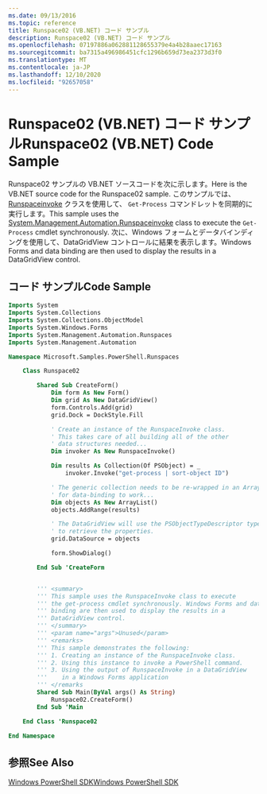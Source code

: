 ```yaml
---
ms.date: 09/13/2016
ms.topic: reference
title: Runspace02 (VB.NET) コード サンプル
description: Runspace02 (VB.NET) コード サンプル
ms.openlocfilehash: 07197886a062881128655379e4a4b28aaec17163
ms.sourcegitcommit: ba7315a496986451cfc1296b659d73ea2373d3f0
ms.translationtype: MT
ms.contentlocale: ja-JP
ms.lasthandoff: 12/10/2020
ms.locfileid: "92657058"
---
```

# <a name="runspace02-vbnet-code-sample"></a><span data-ttu-id="0bc44-103">Runspace02 (VB.NET) コード サンプル</span><span class="sxs-lookup"><span data-stu-id="0bc44-103">Runspace02 (VB.NET) Code Sample</span></span>

<span data-ttu-id="0bc44-104">Runspace02 サンプルの VB.NET ソースコードを次に示します。</span><span class="sxs-lookup"><span data-stu-id="0bc44-104">Here is the VB.NET source code for the Runspace02 sample.</span></span> <span data-ttu-id="0bc44-105">このサンプルでは、 [Runspaceinvoke](/dotnet/api/System.Management.Automation.RunspaceInvoke) クラスを使用して、 `Get-Process` コマンドレットを同期的に実行します。</span><span class="sxs-lookup"><span data-stu-id="0bc44-105">This sample uses the [System.Management.Automation.Runspaceinvoke](/dotnet/api/System.Management.Automation.RunspaceInvoke) class to execute the `Get-Process` cmdlet synchronously.</span></span> <span data-ttu-id="0bc44-106">次に、Windows フォームとデータバインディングを使用して、DataGridView コントロールに結果を表示します。</span><span class="sxs-lookup"><span data-stu-id="0bc44-106">Windows Forms and data binding are then used to display the results in a DataGridView control.</span></span>

## <a name="code-sample"></a><span data-ttu-id="0bc44-107">コード サンプル</span><span class="sxs-lookup"><span data-stu-id="0bc44-107">Code Sample</span></span>

```vb
Imports System
Imports System.Collections
Imports System.Collections.ObjectModel
Imports System.Windows.Forms
Imports System.Management.Automation.Runspaces
Imports System.Management.Automation

Namespace Microsoft.Samples.PowerShell.Runspaces

    Class Runspace02

        Shared Sub CreateForm()
            Dim form As New Form()
            Dim grid As New DataGridView()
            form.Controls.Add(grid)
            grid.Dock = DockStyle.Fill

            ' Create an instance of the RunspaceInvoke class.
            ' This takes care of all building all of the other
            ' data structures needed...
            Dim invoker As New RunspaceInvoke()

            Dim results As Collection(Of PSObject) = _
                invoker.Invoke("get-process | sort-object ID")

            ' The generic collection needs to be re-wrapped in an ArrayList
            ' for data-binding to work...
            Dim objects As New ArrayList()
            objects.AddRange(results)

            ' The DataGridView will use the PSObjectTypeDescriptor type
            ' to retrieve the properties.
            grid.DataSource = objects

            form.ShowDialog()

        End Sub 'CreateForm


        ''' <summary>
        ''' This sample uses the RunspaceInvoke class to execute
        ''' the get-process cmdlet synchronously. Windows Forms and data
        ''' binding are then used to display the results in a
        ''' DataGridView control.
        ''' </summary>
        ''' <param name="args">Unused</param>
        ''' <remarks>
        ''' This sample demonstrates the following:
        ''' 1. Creating an instance of the RunspaceInvoke class.
        ''' 2. Using this instance to invoke a PowerShell command.
        ''' 3. Using the output of RunspaceInvoke in a DataGridView
        '''    in a Windows Forms application
        ''' </remarks
        Shared Sub Main(ByVal args() As String)
            Runspace02.CreateForm()
        End Sub 'Main

    End Class 'Runspace02

End Namespace
```

<!-- TODO!!!: [!code-csharp[Runspace02.vb](../../powershell-sdk-samples/SDK-2.0/vb/Runspace02/Runspace02.vb#L09-L68 "Runspace02.vb")] -->

## <a name="see-also"></a><span data-ttu-id="0bc44-108">参照</span><span class="sxs-lookup"><span data-stu-id="0bc44-108">See Also</span></span>

[<span data-ttu-id="0bc44-109">Windows PowerShell SDK</span><span class="sxs-lookup"><span data-stu-id="0bc44-109">Windows PowerShell SDK</span></span>](../windows-powershell-reference.md)
